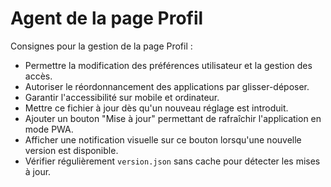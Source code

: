 # Agent de la page Profil

Consignes pour la gestion de la page Profil :

- Permettre la modification des préférences utilisateur et la gestion des accès.
- Autoriser le réordonnancement des applications par glisser-déposer.
- Garantir l'accessibilité sur mobile et ordinateur.
- Mettre ce fichier à jour dès qu'un nouveau réglage est introduit.
- Ajouter un bouton "Mise à jour" permettant de rafraîchir l'application en mode PWA.
- Afficher une notification visuelle sur ce bouton lorsqu'une nouvelle version est disponible.
- Vérifier régulièrement `version.json` sans cache pour détecter les mises à jour.
